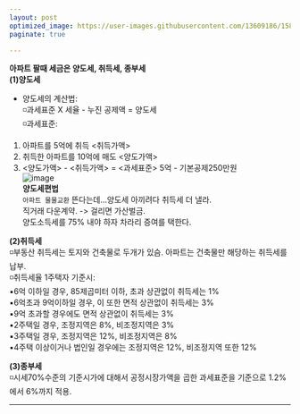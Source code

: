 ```yaml
---
layout: post
optimized_image: https://user-images.githubusercontent.com/13609186/158834851-5c5d7736-001b-448d-8bb6-eb99f2f16233.jpg
paginate: true

---
```

**아파트 팔때 세금은 양도세, 취득세, 종부세** <br>
**(1)양도세** <br>
* 양도세의 계산법: <br>
◽과세표준 X 세율 - 누진 공제액 = 양도세 <br>
◽과세표준: <br>
1. 아파트를 5억에 취득 <취득가액> <br>
2. 취득한 아파트를 10억에 매도 <양도가액> <br>
3. <양도가액> - <취득가액> = <과세표준> 5억 - 기본공제250만원 <br>
![image](https://user-images.githubusercontent.com/13609186/160989768-0804ad8f-195d-4fdc-b47d-3e1cde6707c4.png) <br>
**양도세편법** <br>
`아파트 물물교환` 뜬다는데…양도세 아끼려다 취득세 더 낼라. <br>
직거래 다운계약.  -> 걸리면 가산벌금. <br>
양도소득세를 75% 내야 하자 차라리 증여를 택한다. <br>

**(2)취득세** <br>
◽부동산 취득세는 토지와 건축물로 두개가 있슴. 아파트는 건축물만 해당하는 취득세를 납부.<br>
◽취득세율 1주택자 기준시:<br>
  ▪6억 이하일 경우, 85제곱미터 이하, 초과 상관없이 취득세는 1%<br>
  ▪6억초과 9억이하일 경우, 이 또한 면적 상관없이 취득세는 3%<br>
  ▪9억 초과할 경우에도 면적 상관없이 취득세는 3%<br>
  ▪2주택일 경우, 조정지역은 8%, 비조정지역은 3%<br>
  ▪3주택일 경우, 조정지역은 12%, 비조정지역은 8%<br>
  ▪4주택 이상이거나 법인일 경우에는 조정지역은 12%, 비조정지역 또한 12%<br>


**(3)종부세** <br>
◽시세70%수준의 기준시가에 대해서 공정시장가액을 곱한 과세표준을 기준으로 1.2%에서 6%까지 적용. <br>

---
